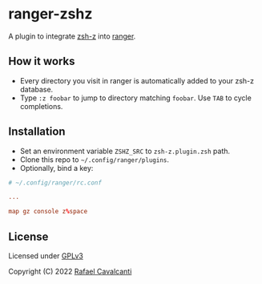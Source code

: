 # ranger-zshz

A plugin to integrate [zsh-z](https://github.com/agkozak/zsh-z) into [ranger](https://github.com/ranger/ranger).

## How it works

- Every directory you visit in ranger is automatically added to your zsh-z database.
- Type `:z foobar` to jump to directory matching `foobar`. Use `TAB` to cycle completions.

## Installation

- Set an environment variable `ZSHZ_SRC` to `zsh-z.plugin.zsh` path.
- Clone this repo to `~/.config/ranger/plugins`.
- Optionally, bind a key:

```conf
# ~/.config/ranger/rc.conf

...

map gz console z%space
```

## License

Licensed under [GPLv3](LICENSE)

Copyright (C) 2022 [Rafael Cavalcanti](https://rafaelc.org/dev)
